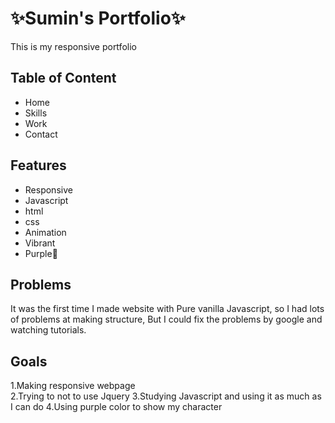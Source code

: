  #  ✨Sumin's Portfolio✨
This is my responsive portfolio 


## Table of Content 
* Home
* Skills 
* Work 
* Contact 

## Features 
* Responsive 
* Javascript
* html 
* css
* Animation 
* Vibrant 
* Purple💜 

## Problems 
It was the first time I made website with Pure vanilla Javascript, so I had lots of problems at making structure, But I could fix the problems by google and watching tutorials. 

## Goals 
1.Making responsive webpage <br>
2.Trying to not to use Jquery 
3.Studying Javascript and using it as much as I can do 
4.Using purple color to show my character 
